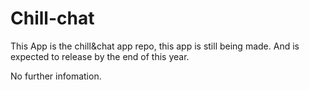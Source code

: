 # Chill-chat
This App is the chill&chat app repo, this app is still being made. And is expected to release by the end of this year.

No further infomation.
